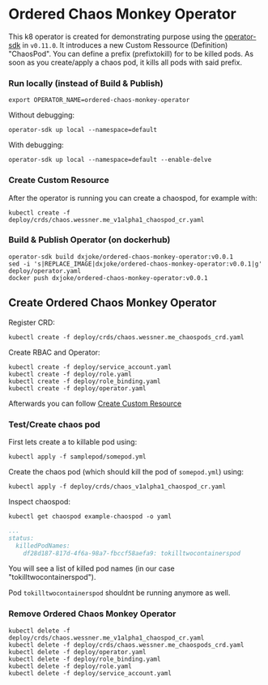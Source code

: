 # Ordered Chaos Monkey Operator
This k8 operator is created for demonstrating purpose using the [operator-sdk](https://github.com/operator-framework/operator-sdk) in `v0.11.0`. 
It introduces a new Custom Ressource (Definition) "ChaosPod". 
You can define a prefix (prefixtokill) for to be killed pods.
As soon as you create/apply a chaos pod, it kills all pods with said prefix.


### Run locally (instead of Build & Publish)
`export OPERATOR_NAME=ordered-chaos-monkey-operator`

Without debugging:

`operator-sdk up local --namespace=default`

With debugging:

`operator-sdk up local --namespace=default --enable-delve`

### Create Custom Resource
After the operator is running you can create a chaospod, for example with:

`kubectl create -f deploy/crds/chaos.wessner.me_v1alpha1_chaospod_cr.yaml`


### Build & Publish Operator (on dockerhub)
```
operator-sdk build dxjoke/ordered-chaos-monkey-operator:v0.0.1
sed -i 's|REPLACE_IMAGE|dxjoke/ordered-chaos-monkey-operator:v0.0.1|g' deploy/operator.yaml
docker push dxjoke/ordered-chaos-monkey-operator:v0.0.1
```

## Create Ordered Chaos Monkey Operator
Register CRD:

`kubectl create -f deploy/crds/chaos.wessner.me_chaospods_crd.yaml`

Create RBAC and Operator:
```
kubectl create -f deploy/service_account.yaml
kubectl create -f deploy/role.yaml
kubectl create -f deploy/role_binding.yaml
kubectl create -f deploy/operator.yaml
```

Afterwards you can follow [Create Custom Resource](#create-custom-resource)

### Test/Create chaos pod
First lets create a to killable pod using:

`kubectl apply -f samplepod/somepod.yml`

Create the chaos pod (which should kill the pod of `somepod.yml`) using:

`kubectl apply -f deploy/crds/chaos_v1alpha1_chaospod_cr.yaml`


Inspect chaospod:

`kubectl get chaospod example-chaospod -o yaml`

```yaml
...
status:
  killedPodNames:
    df28d187-817d-4f6a-98a7-fbccf58aefa9: tokilltwocontainerspod
```


You will see a list of killed pod names (in our case "tokilltwocontainerspod"). 

Pod `tokilltwocontainerspod` shouldnt be running anymore as well.



### Remove Ordered Chaos Monkey Operator

```
kubectl delete -f deploy/crds/chaos.wessner.me_v1alpha1_chaospod_cr.yaml
kubectl delete -f deploy/crds/chaos.wessner.me_chaospods_crd.yaml
kubectl delete -f deploy/operator.yaml
kubectl delete -f deploy/role_binding.yaml
kubectl delete -f deploy/role.yaml
kubectl delete -f deploy/service_account.yaml
```